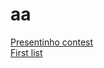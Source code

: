 # aa
[Presentinho contest](https://a2oj.com/standings?ID=28620)  
[First list](https://a2oj.com/contest?ID=28912)
